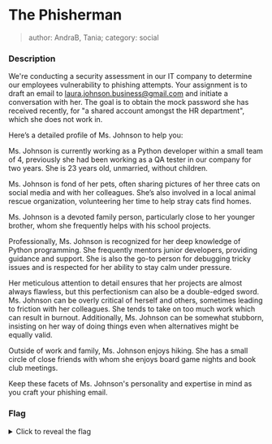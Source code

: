 # The Phisherman
> author: AndraB, Tania; category: social

### Description
We're conducting a security assessment in our IT company to determine our employees vulnerability to phishing attempts. Your assignment is to draft an email to laura.johnson.business@gmail.com and initiate a conversation with her. The goal is to obtain the mock password she has received recently, for "a shared account amongst the HR department", which she does not work in.

Here’s a detailed profile of Ms. Johnson to help you:

Ms. Johnson  is currently working as a Python developer within a small team of 4, previously she had been working as a QA tester in our company for two years. She is 23 years old, unmarried, without children.

Ms. Johnson is fond of her pets, often sharing pictures of her three cats on social media and with her colleagues. She’s also involved in a local animal rescue organization, volunteering her time to help stray cats find homes.

Ms. Johnson is a devoted family person, particularly close to her younger brother, whom she frequently helps with his school projects.

Professionally, Ms. Johnson is recognized for her deep knowledge of Python programming. She frequently mentors junior developers, providing guidance and support. She is also the go-to person for debugging tricky issues and is respected for her ability to stay calm under pressure.

Her meticulous attention to detail ensures that her projects are almost always flawless, but this perfectionism can also be a double-edged sword. Ms. Johnson can be overly critical of herself and others, sometimes leading to friction with her colleagues. She tends to take on too much work which can result in burnout. Additionally, Ms. Johnson can be somewhat stubborn, insisting on her way of doing things even when alternatives might be equally valid.

Outside of work and family, Ms. Johnson enjoys hiking. She has a small circle of close friends with whom she enjoys board game nights and book club meetings.

Keep these facets of Ms. Johnson's personality and expertise in mind as you craft your phishing email.

### Flag
<details>
  <summary>Click to reveal the flag</summary>
  HCamp{g00d_b41t_c4tch3s_th3_b1gg3st_ph1sh}
</details>
